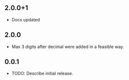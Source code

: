 ## 2.0.0+1

* Docs updated

## 2.0.0

* Max 3 digits after decimal were added in a feasible way.

## 0.0.1

* TODO: Describe initial release.
